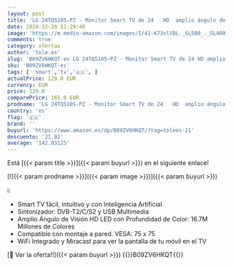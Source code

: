 ```yaml
---
layout: post
title: 'LG 24TQ510S-PZ - Monitor Smart TV de 24   HD  amplio ángulo de visión  LED con Profundidad de Color  WebOS22  Asistentes de Voz  ThinQ  Google y ALEXA   Compatible con apps de Cloud Gaming: Stadia'
date: 2024-12-26 11:29:40
image: 'https://m.media-amazon.com/images/I/41-K73vlVBL._SL500_._SL400_.jpg'
comments: true
category: ofertas
author: 'tole.es'
slug: 'B09ZV6HKQT-es LG 24TQ510S-PZ - Monitor Smart TV de 24 HD amplio ángulo...'
sku: 'B09ZV6HKQT-es'
tags: [ 'smart','tv','🇪🇸', ]
actualPrice: 129.0 EUR
currency: EUR
price: 129.0
comparePrice: 165.0 EUR
prodname: 'LG 24TQ510S-PZ - Monitor Smart TV de 24   HD  amplio ángulo de visión  LED con Profundidad de Color  WebOS22  Asistentes de Voz  ThinQ  Google y ALEXA   Compatible con apps de Cloud Gaming: Stadia'
country: 'es'
flag: '🇪🇸'
brand: ''
buyurl: 'https://www.amazon.es/dp/B09ZV6HKQT/?tag=tolees-21'
descuento: '21.82'
average: '142.03125'
---
```


Está [{{< param title >}}]({{< param buyurl >}}) en el siguiente enlace!

[![{{< param prodname >}}]({{< param image >}})]({{< param buyurl >}})

ℹ️:

- Smart TV fácil, intuitivo y con Inteligencia Artificial
- Sintonizador: DVB-T2/C/S2 y USB Multimedia
- Amplio Ángulo de Visión HD LED con Profundidad de Color: 16.7M Millones de Colores
- Compatible con montaje a pared. VESA: 75 x 75
- WiFi Integrado y Miracast para ver la pantalla de tu móvil en el TV

[🛒 Ver la oferta!!]({{< param buyurl >}})
{{<world>}}B09ZV6HKQT{{</world>}}
